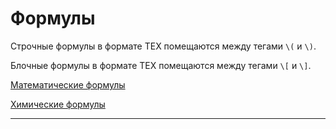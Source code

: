 # Формулы

Строчные формулы в формате TEX помещаются между тегами `\(` и `\)`.

Блочные формулы в формате TEX помещаются между тегами `\[` и `\]`.

[Математические формулы](mathjax.sample.md)

[Химические формулы](mathjax.mhchem.md)
________________________________________________________________________________
